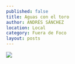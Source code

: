 ```yaml
---
published: false
title: Aguas con el toro
author: ANDRÉS SÁNCHEZ
location: Local
category: Fuera de Foco
layout: posts
---
```


![](http://i.imgur.com/I2pZNcbm.jpg)
